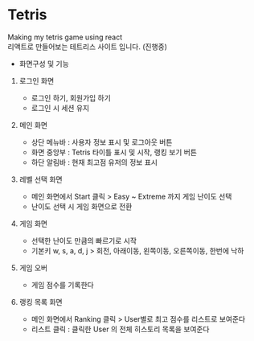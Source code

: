 # Tetris
Making my tetris game using react<br>
리액트로 만들어보는 테트리스 사이트 입니다. (진행중)


* 화면구성 및 기능
1. 로그인 화면
    - 로그인 하기, 회원가입 하기
    - 로그인 시 세션 유지

2. 메인 화면
    - 상단 메뉴바 : 사용자 정보 표시 및 로그아웃 버튼 
    - 화면 중앙부 : Tetris 타이틀 표시 및 시작, 랭킹 보기 버튼
    - 하단 알림바 : 현재 최고점 유저의 정보 표시

3. 레벨 선택 화면
    - 메인 화면에서 Start 클릭 > Easy ~ Extreme 까지 게임 난이도 선택
    - 난이도 선택 시 게임 화면으로 전환

4. 게임 화면
    - 선택한 난이도 만큼의 빠르기로 시작
    - 기본키 w, s, a, d, j > 회전, 아래이동, 왼쪽이동, 오른쪽이동, 한번에 낙하

5. 게임 오버
    - 게임 점수를 기록한다

6. 랭킹 목록 화면
    - 메인 화면에서 Ranking 클릭 > User별로 최고 점수를 리스트로 보여준다 
    - 리스트 클릭 : 클릭한 User 의 전체 히스토리 목록을 보여준다
